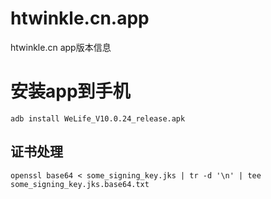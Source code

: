 # htwinkle.cn.app

htwinkle.cn app版本信息

# 安装app到手机

```shell
adb install WeLife_V10.0.24_release.apk
```

## 证书处理

```shell
openssl base64 < some_signing_key.jks | tr -d '\n' | tee some_signing_key.jks.base64.txt
```
